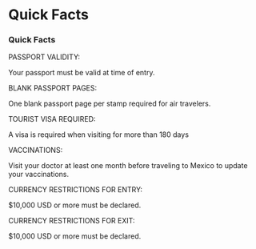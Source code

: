 # Quick Facts

### Quick Facts

PASSPORT VALIDITY:

Your passport must be valid at time of entry.

BLANK PASSPORT PAGES:

One blank passport page per stamp required for air travelers.

TOURIST VISA REQUIRED:

A visa is required when visiting for more than 180 days

VACCINATIONS:

Visit your doctor at least one month before traveling to Mexico to update your vaccinations.

CURRENCY RESTRICTIONS FOR ENTRY:

$10,000 USD or more must be declared.

CURRENCY RESTRICTIONS FOR EXIT:

$10,000 USD or more must be declared.